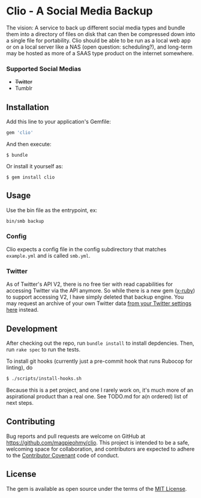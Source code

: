 # Clio - A Social Media Backup

The vision:
A service to back up different social media types and bundle them into a directory of files on disk that can then be compressed down into a single file for portability. Clio should be able to be run as a local web app or on a local server like a NAS (open question: scheduling?), and long-term may be hosted as more of a SAAS type product on the internet somewhere.

### Supported Social Medias

* ~~Twitter~~
* Tumblr

## Installation

Add this line to your application's Gemfile:

```ruby
gem 'clio'
```

And then execute:

    $ bundle

Or install it yourself as:

    $ gem install clio

## Usage

Use the bin file as the entrypoint, ex:

```shell
bin/smb backup
```

### Config

Clio expects a config file in the config subdirectory that matches `example.yml` and is called `smb.yml`.

### Twitter

As of Twitter's API V2, there is no free tier with read capabilities for accessing Twitter via the API anymore. So while there is a new gem ([x-ruby](https://sferik.github.io/x-ruby/)) to support accessing V2, I have simply deleted that backup engine. You may request an archive of your own Twitter data [from your Twitter settings here](https://twitter.com/settings/download_your_data) instead.

## Development

After checking out the repo, run `bundle install` to install depdencies. Then, run `rake spec` to run the tests.

To install git hooks (currently just a pre-commit hook that runs Rubocop for linting), do
```sh
$ ./scripts/install-hooks.sh
```

Because this is a pet project, and one I rarely work on, it's much more of an aspirational product than a real one. See TODO.md for a(n ordered) list of next steps.

## Contributing

Bug reports and pull requests are welcome on GitHub at https://github.com/magpieohmy/clio. This project is intended to be a safe, welcoming space for collaboration, and contributors are expected to adhere to the [Contributor Covenant](contributor-covenant.org) code of conduct.


## License

The gem is available as open source under the terms of the [MIT License](http://opensource.org/licenses/MIT).

